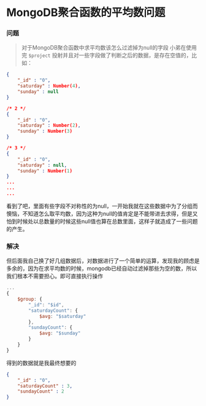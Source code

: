 # MongoDB聚合函数的平均数问题
### 问题
> 对于MongoDB聚合函数中求平均数该怎么过滤掉为null的字段
小弟在使用完 ```$project``` 投射并且对一些字段做了判断之后的数据，是存在空值的，比如：
```json
{
    "_id" : "0",
    "saturday" : Number(4),
    "sunday" : null
}

/* 2 */
{
    "_id" : "0",
    "saturday" : Number(2),
    "sunday" : Number(3)
}

/* 3 */
{
    "_id" : "0",
    "saturday" : null,
    "sunday" : Number(1)
}
...
...
...
```
看到了吧，里面有些字段不对称性的为null，一开始我就在这些数据中为了分组而懊恼，不知道怎么取平均数，因为这种为null的值肯定是不能带进去求得，但是又怕到时候处以总数量的时候这些null值也算在总数里面，这样子就造成了一些问题的产生。
### 解决
但后面我自己换了好几组数据后，对数据进行了一个简单的运算，发现我的顾虑是多余的，因为在求平均数的时候，mongodb已经自动过滤掉那些为空的数，所以我们根本不需要担心。即可直接执行操作
```js
...
{
    $group: {
        "_id": "$id",
        "saturdayCount": {
            $avg: "$saturday"
        },
        "sundayCount": {
            $avg: "$sunday"
        }
    }
}
```
得到的数据就是我最终想要的
```json
{
    "_id" : "0",
    "saturdayCount" : 3,
    "sundayCount" : 2
}
```